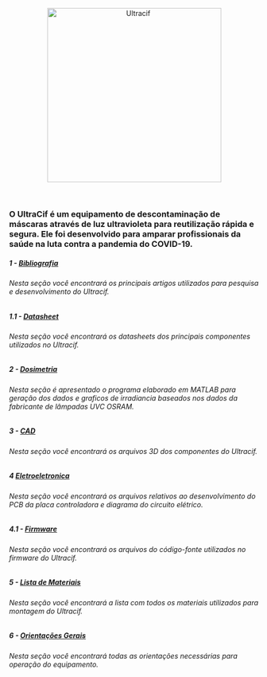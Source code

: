 <p align="center">
  <img src="https://uploads-ssl.webflow.com/5ebef5c95cfb56360b6f6c46/5ebef6a08db937a112508942_Logo%20Ultracif%20-%20VIOLET-p-800.png" width="350" title="Ultracif">
</p></br>

### O UltraCif é um equipamento de descontaminação de máscaras através de luz ultravioleta para reutilização rápida e segura. Ele foi desenvolvido para amparar profissionais da saúde na luta contra a pandemia do COVID-19.


##### 1 - [Bibliografia](https://github.com/rafae2k/Ultracif/tree/main/Bibliografia)

  ###### Nesta seção você encontrará os principais artigos utilizados para pesquisa e desenvolvimento do Ultracif.

##### 1.1 - [Datasheet](https://github.com/rafae2k/Ultracif/tree/main/Datasheet)
  
  ###### Nesta seção você encontrará os datasheets dos principais componentes utilizados no Ultracif.

##### 2 - [Dosimetria](https://github.com/rafae2k/Ultracif/tree/main/Dosimetria)
  
  ###### Nesta seção é apresentado o programa elaborado em MATLAB para geração dos dados e graficos de irradiancia baseados nos dados da fabricante de lâmpadas UVC OSRAM.

##### 3 - [CAD](https://github.com/rafae2k/Ultracif/tree/main/CAD)

  ###### Nesta seção você encontrará os arquivos 3D dos componentes do Ultracif.


##### 4 [Eletroeletronica](https://github.com/rafae2k/Ultracif/tree/main/Eletroeletronica)
  
  ###### Nesta seção você encontrará os arquivos relativos ao desenvolvimento do PCB da placa controladora e diagrama do circuito elétrico.

 ##### 4.1 - [Firmware](https://github.com/rafae2k/Ultracif/tree/main/Eletroeletronica/Firmware)
   
   ###### Nesta seção você encontrará os arquivos do código-fonte utilizados no firmware do Ultracif.
  
##### 5 - [Lista de Materiais](https://github.com/rafae2k/Ultracif/tree/main/Lista%20de%20Materiais)
   
   ###### Nesta seção você encontrará a lista com todos os materiais utilizados para montagem do Ultracif.

##### 6 - [Orientações Gerais](https://github.com/rafae2k/Ultracif/tree/main/Orienta%C3%A7%C3%B5es)
   
   ###### Nesta seção você encontrará todas as orientações necessárias para operação do equipamento.

 



